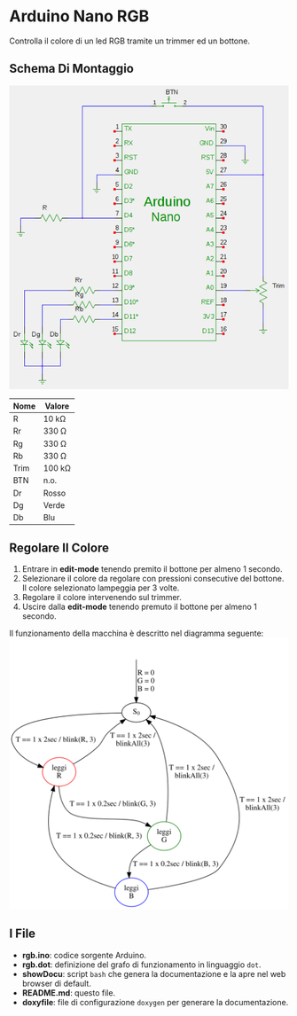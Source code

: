 # Arduino Nano RGB
Controlla il colore di un led RGB tramite un trimmer ed un bottone.

## Schema Di Montaggio
!["Schema"](./doc/arduino_rgb.png)

Nome | Valore
-----|-------
R    |  10 kΩ
Rr   | 330 Ω
Rg   | 330 Ω
Rb   | 330 Ω
Trim | 100 kΩ
BTN  | n.o.
Dr   | Rosso
Dg   | Verde
Db   | Blu

## Regolare Il Colore
1. Entrare in **edit-mode** tenendo premito il bottone per almeno 1 secondo.
2. Selezionare il colore da regolare con pressioni consecutive del bottone. Il
   colore selezionato lampeggia per 3 volte.
3. Regolare il colore intervenendo sul trimmer.
4. Uscire dalla **edit-mode** tenendo premuto il bottone per almeno 1 secondo.

Il funzionamento della macchina è descritto nel diagramma seguente:
!["Grafo"](./doc/graph.svg)

## I File
- **rgb.ino**: codice sorgente Arduino.
- **rgb.dot**: definizione del grafo di funzionamento in linguaggio `dot`.
- **showDocu**: script `bash` che genera la documentazione e la apre nel web browser di default.
- **README.md**: questo file.
- **doxyfile**: file di configurazione `doxygen` per generare la documentazione.